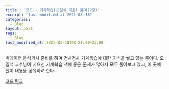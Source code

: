 ```yaml
---  
title : "코드 - 기계학습(오일석 지음) 풀이(2장)"  
excerpt: "last modified at 2021-03-18"  
categories:  
  - Blog
layout: post  
tags:  
  - Blog  
last_modified_at: 2021-03-18T08:21:00~23:00  
---  
```

  
빅데이터 분석기사 준비를 하며 겸사겸사 기계학습에 대한 지식을 쌓고 있는 중이다. 오일석 교수님이 지으신 기계학습 책에 좋은 문제가 많아서 모두 풀어보고 있고, 이 곳에 풀이 내용을 공유하려 한다.  
  
[코드 링크](https://colab.research.google.com/drive/1Gozsbpo6_drneYjIExRytZWsfEbqKmzp?usp=sharing)

